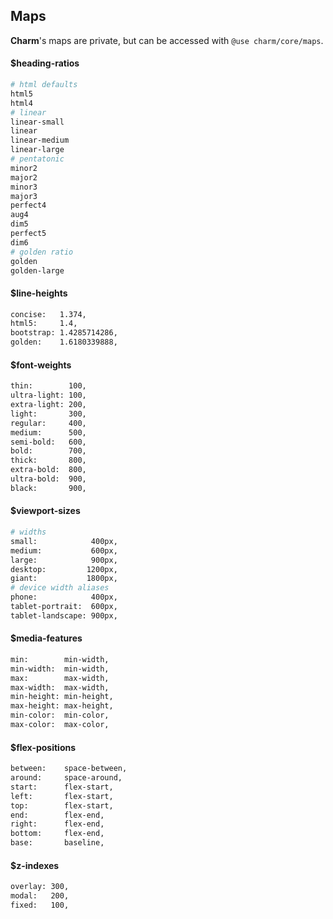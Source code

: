 ## Maps
**Charm**'s maps are private, but can be accessed with `@use charm/core/maps`.

#### $heading-ratios
```bash
# html defaults
html5
html4
# linear
linear-small
linear
linear-medium
linear-large
# pentatonic
minor2
major2
minor3
major3
perfect4
aug4
dim5
perfect5
dim6
# golden ratio
golden
golden-large
```

#### $line-heights
```bash
concise:   1.374,
html5:     1.4,
bootstrap: 1.4285714286,
golden:    1.6180339888,
```

#### $font-weights
```bash
thin:        100,
ultra-light: 100,
extra-light: 200,
light:       300,
regular:     400,
medium:      500,
semi-bold:   600,
bold:        700,
thick:       800,
extra-bold:  800,
ultra-bold:  900,
black:       900,
```

#### $viewport-sizes
```bash
# widths
small:            400px,
medium:           600px,
large:            900px,
desktop:         1200px,
giant:           1800px,
# device width aliases
phone:            400px,
tablet-portrait:  600px,
tablet-landscape: 900px,
```

#### $media-features
```bash
min:        min-width,
min-width:  min-width,
max:        max-width,
max-width:  max-width,
min-height: min-height,
max-height: max-height,
min-color:  min-color,
max-color:  max-color,
```

#### $flex-positions
```bash
between:    space-between,
around:     space-around,
start:      flex-start,
left:       flex-start,
top:        flex-start,
end:        flex-end,
right:      flex-end,
bottom:     flex-end,
base:       baseline,
```

#### $z-indexes
```bash
overlay: 300,
modal:   200,
fixed:   100,
```
